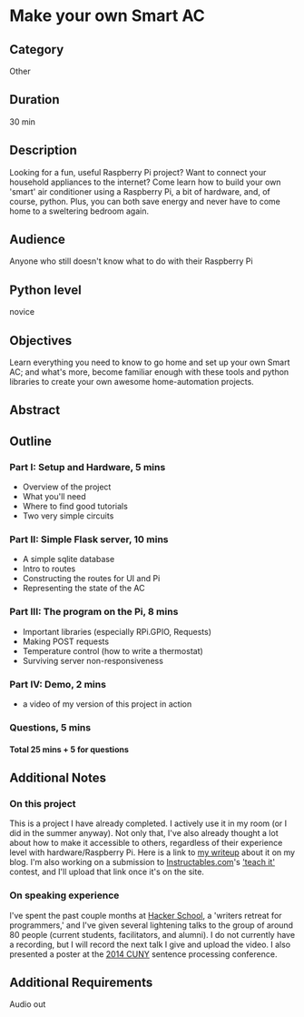 # Make your own Smart AC

## Category
Other

## Duration
30 min

## Description
<!-- ( 318/400 chars) -->
Looking for a fun, useful Raspberry Pi project? Want to connect your household appliances to the internet? Come learn how to build your own 'smart' air conditioner using a Raspberry Pi, a bit of hardware, and, of course, python. Plus, you can both save energy and never have to come home to a sweltering bedroom again. 

## Audience
<!-- no idea what to put here -->
Anyone who still doesn't know what to do with their Raspberry Pi

## Python level
novice

## Objectives
Learn everything you need to know to go home and set up your own Smart AC; and what's more, become familiar enough with these tools and python libraries to create your own awesome home-automation projects. 

## Abstract

## Outline

### Part I: Setup and Hardware, 5 mins
* Overview of the project 
* What you'll need
* Where to find good tutorials
* Two very simple circuits
### Part II: Simple Flask server, 10 mins
* A simple sqlite database
* Intro to routes
* Constructing the routes for UI and Pi
* Representing the state of the AC
### Part III:  The program on the Pi, 8 mins
* Important libraries (especially RPi.GPIO, Requests)
* Making POST requests
* Temperature control (how to write a thermostat)
* Surviving server non-responsiveness
### Part IV: Demo, 2 mins
* a video of my version of this project in action
### Questions, 5 mins
#### Total 25 mins + 5 for questions

## Additional Notes
### On this project
This is a project I have already completed. I actively use it in my room (or I did in the summer anyway). Not only that, I've also already thought a lot about how to make it accessible to others, regardless of their experience level with hardware/Raspberry Pi. Here is a link to [my writeup](https://mlauter.github.io/how-to-make-your-own-smart-ac/) about it on my blog. I'm also working on a submission to [Instructables.com](http://www.instructables.com/)'s ['teach it'](http://www.instructables.com/contest/teachit/) contest, and I'll upload that link once it's on the site.

### On speaking experience

I've spent the past couple months at [Hacker School](https://www.hackerschool.com/), a 'writers retreat for programmers,' and I've given several lightening talks to the group of around 80 people (current students, facilitators, and alumni). I do not currently have a recording, but I will record the next talk I give and upload the video. I also presented a poster at the [2014 CUNY](https://cuny14.osu.edu/program) sentence processing conference. 

## Additional Requirements
Audio out


